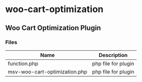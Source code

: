 # woo-cart-optimization
## Woo Cart Optimization Plugin 
### Files
|Name|Description|
|------|------|
|function.php|php file for plugin|
|msv-woo-cart-optimization.php|php file for plugin|
